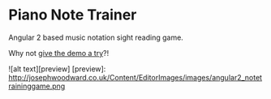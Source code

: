 # Piano Note Trainer

Angular 2 based music notation sight reading game.

Why not [give the demo a try](http://ng2piano.azurewebsites.net/)?!

![alt text][preview]
[preview]: http://josephwoodward.co.uk/Content/EditorImages/images/angular2_notetraininggame.png
